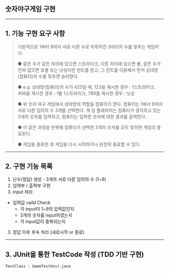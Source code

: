 ## 숫자야구게임 구현

---
## 1. 기능 구현 요구 사항

> 기본적으로 1부터 9까지 서로 다른 수로 이루어진 3자리의 수를 맞추는 게임이다.
> 
> ● 같은 수가 같은 자리에 있으면 스트라이크, 다른 자리에 있으면 볼, 같은 수가 전혀 없으면 포볼 또는 낫싱이란 힌트를 얻고, 그 힌트를 이용해서 먼저 상대방(컴퓨터)의 수를 맞추면 승리한다.
>  
> ● e.g. 상대방(컴퓨터)의 수가 425일 때, 123을 제시한 경우 : 1스트라이크, 456을 제시한 경우 : 1볼 1스트라이크, 789를 제시한 경우 : 낫싱
>
> ● 위 숫자 야구 게임에서 상대방의 역할을 컴퓨터가 한다. 컴퓨터는 1에서 9까지 서로 다른 임의의 수 3개를 선택한다. 게 임 플레이어는 컴퓨터가 생각하고 있는 3개의 숫자를 입력하고, 컴퓨터는 입력한 숫자에 대한 결과를 출력한다.
>
> ● 이 같은 과정을 반복해 컴퓨터가 선택한 3개의 숫자를 모두 맞히면 게임이 종료된다.
>
> ● 게임을 종료한 후 게임을 다시 시작하거나 완전히 종료할 수 있다.
>
---
## 2. 구현 기능 목록

1. 난수(정답) 생성 - 3개의 서로 다른 임의의 수 (1~9)
2. 입력부 / 출력부 구현
3. input 처리
- 입력값 vaild Check 
  - 각 input이 1~9의 입력값인지
  - 3개의 숫자를 input하였는지
  - 각 input값이 중복되는지
3. 정답 이후 후속 처리 (새로시작 or 종료)

---
## 3. JUnit을 통한 TestCode 작성 (TDD 기반 구현)

```
TestClass : GameTestUnit.java
```

